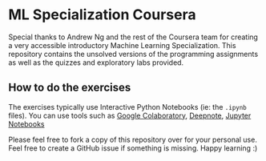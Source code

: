 # ML Specialization Coursera
Special thanks to Andrew Ng and the rest of the Coursera team for creating a very accessible introductory Machine Learning Specialization. This repository contains the unsolved versions of the programming assignments as well as the quizzes and exploratory labs provided. 

## How to do the exercises
The exercises typically use Interactive Python Notebooks (ie: the `.ipynb` files). You can use tools such as [Google Colaboratory](https://colab.research.google.com/), [Deepnote](deepnote.com), [Jupyter Notebooks](https://jupyter.org/)

Please feel free to fork a copy of this repository over for your personal use. Feel free to create a GitHub issue if something is missing. Happy learning :)